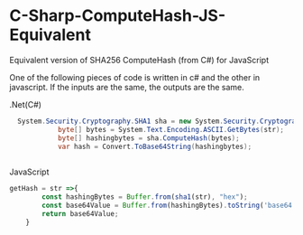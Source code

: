 # C-Sharp-ComputeHash-JS-Equivalent
Equivalent version of SHA256 ComputeHash (from C#) for JavaScript


One of the following pieces of code is written in c# and the other in javascript.
If the inputs are the same, the outputs are the same.


.Net(C#) 
```cs
  System.Security.Cryptography.SHA1 sha = new System.Security.Cryptography.SHA1CryptoServiceProvider();
            byte[] bytes = System.Text.Encoding.ASCII.GetBytes(str);
            byte[] hashingbytes = sha.ComputeHash(bytes);
            var hash = Convert.ToBase64String(hashingbytes);
            
```

JavaScript

```js
getHash = str =>{
        const hashingBytes = Buffer.from(sha1(str), "hex");
        const base64Value = Buffer.from(hashingBytes).toString('base64');
        return base64Value;
    }
```

